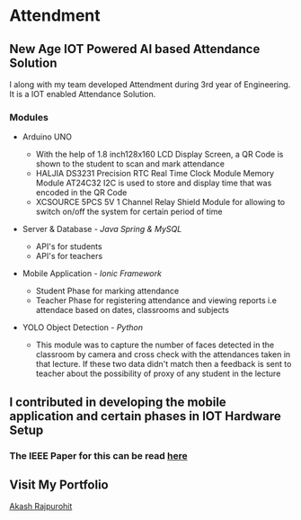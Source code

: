 # Attendment
## New Age IOT Powered AI based Attendance Solution

I along with my team developed Attendment during 3rd year of Engineering. It is a IOT enabled Attendance Solution.

### Modules
* Arduino UNO
	*	With the help of 1.8 inch128x160 LCD Display Screen, a QR Code is shown to the student to scan and mark attendance
	* HALJIA DS3231 Precision RTC Real Time Clock Module Memory Module AT24C32 I2C is used to store and display time that was encoded in the QR Code
	* XCSOURCE 5PCS 5V 1 Channel Relay Shield Module for allowing to switch on/off the system for certain period of time

* Server & Database - _Java Spring & MySQL_
	* API's for students
	* API's for teachers

* Mobile Application - _Ionic Framework_
	* Student Phase for marking attendance
	* Teacher Phase for registering attendance and viewing reports i.e attendace based on dates, classrooms and subjects

* YOLO Object Detection - _Python_
	* This module was to capture the number of faces detected in the classroom by camera and cross check with the attendances taken in that lecture. If these two data didn't match then a feedback is sent to teacher about the possibility of proxy of any student in the lecture

## I contributed in developing the mobile application and certain phases in IOT Hardware Setup

### The IEEE Paper for this can be read [here](./IEEE_Paper/1858.pdf)

## Visit My Portfolio
[Akash Rajpurohit](https://akashrajpurohit.cf)